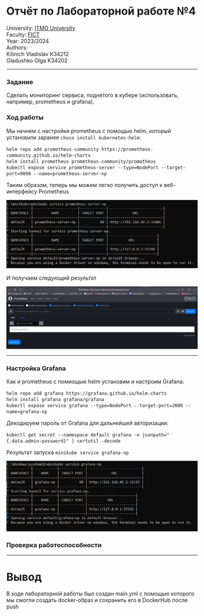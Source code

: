 # Отчёт по Лабораторной работе №4  

University: [ITMO University](https://itmo.ru/ru/)  
Faculty: [FICT](https://fict.itmo.ru)  
Year: 2023/2024  
Authors:   
Kilinich Vladislav К34212  
Gladushko Olga K34202

---  

### Задание
Сделать мониторинг сервиса, поднятого в кубере (использовать, например, prometheus и grafana).

### Ход работы  

Мы начнем с настройки prometheus с помощью helm, который установили заранее ```choco install kubernetes-helm```:  
```  
helm repo add prometheus-community https://prometheus-community.github.io/helm-charts
helm install prometheus prometheus-community/prometheus
kubectl expose service prometheus-server --type=NodePort --target-port=9090 --name=prometheus-server-np  
```  

Таким образом, теперь мы можем легко получить доступ к веб-интерфейсу Prometheus  
<p align="center">  
<img src="https://github.com/Vlad-Kilinich/Cloud-systems-and-services/blob/main/lab04/images/1.jpg?raw=true" width="600" heidth = '500'>  
</p>  
И получаем следующий результат   
<p align="center">  
<img src="https://github.com/Vlad-Kilinich/Cloud-systems-and-services/blob/main/lab04/images/5.jpg?raw=true">  
</p>  

---  

### Настройка Grafana

Как и prometheus с помиощью helm установим и настроим Grafana:  
```
helm repo add grafana https://grafana.github.io/helm-charts
helm install grafana grafana/grafana
kubectl expose service grafana --type=NodePort --target-port=3000 --name=grafana-np
```  
Декодируем пароль от Grafana для дальнейшей авторизации:  
```
kubectl get secret --namespace default grafana -o jsonpath="{.data.admin-password}" | certutil -decode
```
Результат запуска ```minikube service grafana-np```  
<p align="center">  
<img src="https://github.com/Vlad-Kilinich/Cloud-systems-and-services/blob/main/lab04/images/2.jpg?raw=true">  
</p>  

### Проверка работоспособности

---  
# Вывод
В ходе лабораторной работы был создан main.yml с помощью которого мы смогли создать docker-образ и сохранить его в DockerHub после push

